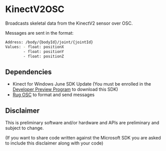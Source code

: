 KinectV2OSC
===========
Broadcasts skeletal data from the KinectV2 sensor over OSC.

Messages are sent in the format:

```sh
Address: /body/{bodyId}/joint/{jointId}
Values: - float: positionX
        - float: positionY
        - float: positionZ
```
Dependencies
------------
- Kinect for Windows June SDK Update (You must be enrolled in the [Developer Preview Program](http://www.microsoft.com/en-us/kinectforwindowsdev/newdevkit.aspx) to download this SDK)
- [Rug OSC](https://www.nuget.org/packages/Rug.Osc/) to format and send messages

Disclaimer
----------
This is preliminary software and/or hardware and APIs are preliminary and subject to change.

(If you want to share code written against the Microsoft SDK you are asked to include this disclaimer along with your code)